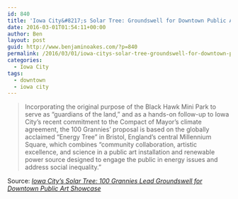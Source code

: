 ```yaml
---
id: 840
title: 'Iowa City&#8217;s Solar Tree: Groundswell for Downtown Public Art Showcase'
date: 2016-03-01T01:54:11+00:00
author: Ben
layout: post
guid: http://www.benjaminoakes.com/?p=840
permalink: /2016/03/01/iowa-citys-solar-tree-groundswell-for-downtown-public-art-showcase/
categories:
  - Iowa City
tags:
  - downtown
  - iowa city
---
```

> Incorporating the original purpose of the Black Hawk Mini Park to serve as &#8220;guardians of the land,&#8221; and as a hands-on follow-up to Iowa City&#8217;s recent commitment to the Compact of Mayor&#8217;s climate agreement, the 100 Grannies&#8217; proposal is based on the globally acclaimed &#8220;Energy Tree&#8221; in Bristol, England&#8217;s central Millennium Square, which combines &#8220;community collaboration, artistic excellence, and science in a public art installation and renewable power source designed to engage the public in energy issues and address social inequality.&#8221;

Source: _[Iowa City&#8217;s Solar Tree: 100 Grannies Lead Groundswell for Downtown Public Art Showcase](http://www.huffingtonpost.com/jeff-biggers/iowa-citys-solar-tree-100_b_9330526.html)_